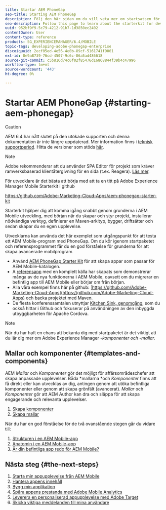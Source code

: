 ```yaml
---
title: Startar AEM PhoneGap
seo-title: Starting AEM PhoneGap
description: Följ den här sidan om du vill veta mer om startsatsen för utvecklare.
seo-description: Follow this page to learn about the starterkit for developers.
uuid: 952bf9f9-5c79-4212-91b7-1d3850ec2402
contentOwner: User
content-type: reference
products: SG_EXPERIENCEMANAGER/6.4/MOBILE
topic-tags: developing-adobe-phonegap-enterprise
discoiquuid: 2ecf05ed-4e56-4e0b-89cf-5161741f9001
exl-id: 8e9a8739-76cd-4507-9c6c-86a5ad486618
source-git-commit: c5b816d74c6f02f85476d16868844f39b4c47996
workflow-type: tm+mt
source-wordcount: '443'
ht-degree: 0%

---
```


# Startar AEM PhoneGap {#starting-aem-phonegap}

>[!CAUTION]
>
>AEM 6.4 har nått slutet på den utökade supporten och denna dokumentation är inte längre uppdaterad. Mer information finns i [teknisk supportperiod](https://helpx.adobe.com/support/programs/eol-matrix.html). Hitta de versioner som stöds [här](https://experienceleague.adobe.com/docs/).

>[!NOTE]
>
>Adobe rekommenderar att du använder SPA Editor för projekt som kräver ramverksbaserad klientåtergivning för en sida (t.ex. Reagera). [Läs mer](/help/sites-developing/spa-overview.md).

För utvecklare är det bästa att börja med att ta en titt på Adobe Experience Manager Mobile Starterkit i github

https://github.com/Adobe-Marketing-Cloud-Apps/aem-phonegap-starter-kit

Starterkit hjälper dig att komma igång snabbt genom grunderna i AEM Mobile utveckling, med början när du skapar och styr projekt, installerar nödvändiga verktyg, definierar en Maven-arkityp, bygger, driftsätter och sedan skapar du en egen upplevelse.

Utvecklarna kan använda det här exemplet som utgångspunkt för att testa ett AEM Mobile-program med PhoneGap. Om du kör igenom startpaketet och referensprogrammet får du en god förståelse för grunderna för att skapa avancerade mobilprogram.

* Använd [AEM PhoneGap Starter Kit](https://github.com/Adobe-Marketing-Cloud-Apps/aem-phonegap-starter-kit) för att skapa appar som passar för AEM Mobile-katalogen.
* A [referensapp](https://github.com/Adobe-Marketing-Cloud-Apps/aem-mobile-hybrid-reference) med en komplett källa har skapats som demonstrerar många av de nya funktionerna i AEM Mobile, oavsett om du migrerar en befintlig app till AEM Mobile eller börjar om från början.
* Alla våra exempel finns här på github: [https://github.com/Adobe-Marketing-Cloud-Apps](https://github.com/Adobe-Marketing-Cloud-Apps) och backa projektet med Maven.
* De flesta konferenssamtalen utnyttjar [Kitchen Sink, genomgång](https://github.com/blefebvre/aem-phonegap-kitchen-sink), som du också hittar i Github och fokuserar på användningen av den inbyggda utbyggbarheten för Apache Cordova.

>[!NOTE]
>
>När du har haft en chans att bekanta dig med startpaketet är det viktigt att du lär dig mer om Adobe Experience Manager *-komponenter och -mallar.*

## Mallar och komponenter {#templates-and-components}

AEM *Mallar* och *Komponenter* gör det möjligt för affärsområdeschefer att skapa anpassade upplevelser. Båda *mallarna *och *Komponenter* finns att få direkt eller kan utvecklas av dig, antingen genom att utöka befintliga komponenter eller genom att skapa grönfält (avancerat). *Mallar* och *Komponenter* gör att AEM Author kan dra och släppa för att skapa engagerande och relevanta upplevelser.

1. [Skapa komponenter](/help/sites-developing/components.md)
1. [Skapa mallar](/help/sites-developing/templates.md)

När du har en god förståelse för de två ovanstående stegen går du vidare till:

1. [Strukturen i en AEM Mobile-app](/help/mobile/phonegap-structure-an-app.md)
1. [Anatomin i en AEM Mobile-app](/help/mobile/phonegap-apps-arch.md)
1. [Är din befintliga app redo för AEM Mobile?](/help/mobile/phonegap-adding-content-to-imported-app.md)

## Nästa steg {#the-next-steps}

1. [Starta min appupplevelse från AEM Mobile](/help/mobile/starting-aem-phonegap-app.md)
1. [Hantera appens innehåll](/help/mobile/phonegap-manage-app-content.md)
1. [Bygg min applikation](/help/mobile/building-app-mobile-phonegap.md)
1. [Spåra appens prestanda med Adobe Mobile Analytics](/help/mobile/phonegap-intro-to-app-analytics.md)
1. [Leverera en personaliserad appupplevelse med Adobe Target](/help/mobile/phonegap-aem-mobile-content-personalization.md)
1. [Skicka viktiga meddelanden till mina användare](/help/mobile/phonegap-push-notifications.md)
